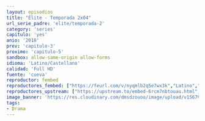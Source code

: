 ```yaml
---
layout: episodios
title: "Élite - Temporada 2x04"
url_serie_padre: 'elite/temporada-2'
category: 'series'
capitulo: 'yes'
anio: '2018'
prev: 'capitulo-3'
proximo: 'capitulo-5'
sandbox: allow-same-origin allow-forms
idioma: 'Latino/Castellano'
calidad: 'Full HD'
fuente: 'cueva'
reproductor: fembed
reproductores_fembed: ["https://feurl.com/v/nyqmlb2q5e7wx3k","Latino","https://myurlshort.live/v/26newc2qlxj-7p4","Latino","https://myurlshort.live/v/q6d2kcew0q3x72p","Castellano","https://api.cuevana3.io/stream/index.php?file=ek5lbm9xYWNrS0xYMTZLa2xNbkdvY3ZTb3BtZng4TGp6ZFpobGFMUGtPUFgzSmFhbk1XTzVkblBtS1JnbEplb21KUm5ZSlRTMGViVTBxZGdsdEhPb3RqWGFtTm1scHFqbk1LR2gzV3l3THVvd29aaVpjR21vNWlSb0tKbmhkZlUwTXlYb1hmSDFOZkpuV1JuYTVTWHBKU1haMmR5MHREbTJNS25xNlBIbnViSjFaeVg","Castellano","https://feurl.com/v/47jdptzpxjjqyx-","Castellano","https://feurl.com/v/zrqr2ij2jq3jr4q","Castellano","https://mstream.website/v0wo4xdr3wrm","Castellano","https://mstream.website/qmgc5a16oqt3","Castellano","https://feurl.com/v/q8wm4sek5-z3wym","Castellano"]
reproductores_upstream: ["https://upstream.to/embed-6rcm7nbtouau.html","Latino","https://upstream.to/embed-qhkwct83gc80.html","Castellano"]
image_banner: 'https://res.cloudinary.com/dmsdzouoo/image/upload/v1567919047/Elite-temporada-2-castellano-online-min_a2xd2n.jpg'
tags:
- Drama
---
```













